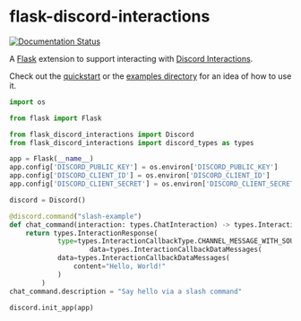 # flask-discord-interactions

[![Documentation Status](https://readthedocs.org/projects/flask-discord-interactions2/badge/?version=latest)](https://flask-discord-interactions2.readthedocs.io/en/latest/?badge=latest)

A [Flask](https://github.com/pallets/flask/) extension to support interacting with [Discord Interactions](https://discord.com/developers/docs/interactions/application-commands).

Check out the [quickstart](https://flask-discord-interactions2.readthedocs.io/en/latest/usage/quickstart.html) or the [examples directory](/examples) for an idea of how to use it.

```python
import os

from flask import Flask

from flask_discord_interactions import Discord
from flask_discord_interactions import discord_types as types

app = Flask(__name__)
app.config['DISCORD_PUBLIC_KEY'] = os.environ['DISCORD_PUBLIC_KEY']
app.config['DISCORD_CLIENT_ID'] = os.environ['DISCORD_CLIENT_ID']
app.config['DISCORD_CLIENT_SECRET'] = os.environ['DISCORD_CLIENT_SECRET']

discord = Discord()

@discord.command("slash-example")
def chat_command(interaction: types.ChatInteraction) -> types.InteractionResponse:
    return types.InteractionResponse(
            type=types.InteractionCallbackType.CHANNEL_MESSAGE_WITH_SOURCE,
                    data=types.InteractionCallbackDataMessages(
            data=types.InteractionCallbackDataMessages(
                content="Hello, World!"
            )
        )
chat_command.description = "Say hello via a slash command"

discord.init_app(app)
```
